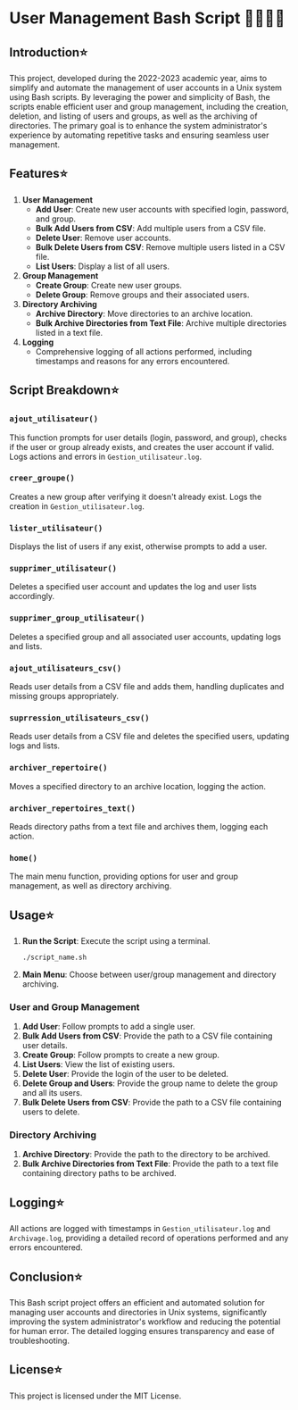 # User Management Bash Script 👨🏻‍💼✨

## Introduction⭐

This project, developed during the 2022-2023 academic year, aims to simplify and automate the management of user accounts in a Unix system using Bash scripts. By leveraging the power and simplicity of Bash, the scripts enable efficient user and group management, including the creation, deletion, and listing of users and groups, as well as the archiving of directories. The primary goal is to enhance the system administrator's experience by automating repetitive tasks and ensuring seamless user management.

## Features⭐

1. **User Management**
    - **Add User**: Create new user accounts with specified login, password, and group.
    - **Bulk Add Users from CSV**: Add multiple users from a CSV file.
    - **Delete User**: Remove user accounts.
    - **Bulk Delete Users from CSV**: Remove multiple users listed in a CSV file.
    - **List Users**: Display a list of all users.
2. **Group Management**
    - **Create Group**: Create new user groups.
    - **Delete Group**: Remove groups and their associated users.
3. **Directory Archiving**
    - **Archive Directory**: Move directories to an archive location.
    - **Bulk Archive Directories from Text File**: Archive multiple directories listed in a text file.
4. **Logging**
    - Comprehensive logging of all actions performed, including timestamps and reasons for any errors encountered.

## Script Breakdown⭐

### `ajout_utilisateur()`

This function prompts for user details (login, password, and group), checks if the user or group already exists, and creates the user account if valid. Logs actions and errors in `Gestion_utilisateur.log`.

### `creer_groupe()`

Creates a new group after verifying it doesn't already exist. Logs the creation in `Gestion_utilisateur.log`.

### `lister_utilisateur()`

Displays the list of users if any exist, otherwise prompts to add a user.

### `supprimer_utilisateur()`

Deletes a specified user account and updates the log and user lists accordingly.

### `supprimer_group_utilisateur()`

Deletes a specified group and all associated user accounts, updating logs and lists.

### `ajout_utilisateurs_csv()`

Reads user details from a CSV file and adds them, handling duplicates and missing groups appropriately.

### `suprression_utilisateurs_csv()`

Reads user details from a CSV file and deletes the specified users, updating logs and lists.

### `archiver_repertoire()`

Moves a specified directory to an archive location, logging the action.

### `archiver_repertoires_text()`

Reads directory paths from a text file and archives them, logging each action.

### `home()`

The main menu function, providing options for user and group management, as well as directory archiving.

## Usage⭐

1. **Run the Script**: Execute the script using a terminal.
    
    ```bash
    ./script_name.sh
    
    ```
    
2. **Main Menu**: Choose between user/group management and directory archiving.

### User and Group Management

1. **Add User**: Follow prompts to add a single user.
2. **Bulk Add Users from CSV**: Provide the path to a CSV file containing user details.
3. **Create Group**: Follow prompts to create a new group.
4. **List Users**: View the list of existing users.
5. **Delete User**: Provide the login of the user to be deleted.
6. **Delete Group and Users**: Provide the group name to delete the group and all its users.
7. **Bulk Delete Users from CSV**: Provide the path to a CSV file containing users to delete.

### Directory Archiving

1. **Archive Directory**: Provide the path to the directory to be archived.
2. **Bulk Archive Directories from Text File**: Provide the path to a text file containing directory paths to be archived.

## Logging⭐

All actions are logged with timestamps in `Gestion_utilisateur.log` and `Archivage.log`, providing a detailed record of operations performed and any errors encountered.

## Conclusion⭐

This Bash script project offers an efficient and automated solution for managing user accounts and directories in Unix systems, significantly improving the system administrator's workflow and reducing the potential for human error. The detailed logging ensures transparency and ease of troubleshooting.

## License⭐

This project is licensed under the MIT License.
